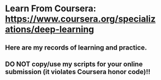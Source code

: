 # Learn From Coursera: https://www.coursera.org/specializations/deep-learning

## Here are my records of learning and practice. 
## DO NOT copy/use my scripts for your online submission (it violates Coursera honor code)!!
